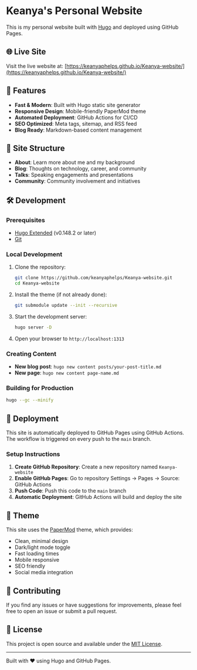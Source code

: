# Keanya's Personal Website

This is my personal website built with [Hugo](https://gohugo.io/) and deployed using GitHub Pages.

## 🌐 Live Site

Visit the live website at: [https://keanyaphelps.github.io/Keanya-website/](https://keanyaphelps.github.io/Keanya-website/)

## 🚀 Features

- **Fast & Modern**: Built with Hugo static site generator
- **Responsive Design**: Mobile-friendly PaperMod theme
- **Automated Deployment**: GitHub Actions for CI/CD
- **SEO Optimized**: Meta tags, sitemap, and RSS feed
- **Blog Ready**: Markdown-based content management

## 📁 Site Structure

- **About**: Learn more about me and my background
- **Blog**: Thoughts on technology, career, and community
- **Talks**: Speaking engagements and presentations
- **Community**: Community involvement and initiatives

## 🛠️ Development

### Prerequisites

- [Hugo Extended](https://gohugo.io/installation/) (v0.148.2 or later)
- [Git](https://git-scm.com/)

### Local Development

1. Clone the repository:
   ```bash
   git clone https://github.com/keanyaphelps/Keanya-website.git
   cd Keanya-website
   ```

2. Install the theme (if not already done):
   ```bash
   git submodule update --init --recursive
   ```

3. Start the development server:
   ```bash
   hugo server -D
   ```

4. Open your browser to `http://localhost:1313`

### Creating Content

- **New blog post**: `hugo new content posts/your-post-title.md`
- **New page**: `hugo new content page-name.md`

### Building for Production

```bash
hugo --gc --minify
```

## 🚀 Deployment

This site is automatically deployed to GitHub Pages using GitHub Actions. The workflow is triggered on every push to the `main` branch.

### Setup Instructions

1. **Create GitHub Repository**: Create a new repository named `Keanya-website`
2. **Enable GitHub Pages**: Go to repository Settings → Pages → Source: GitHub Actions
3. **Push Code**: Push this code to the `main` branch
4. **Automatic Deployment**: GitHub Actions will build and deploy the site

## 📝 Theme

This site uses the [PaperMod](https://github.com/adityatelange/hugo-PaperMod) theme, which provides:

- Clean, minimal design
- Dark/light mode toggle
- Fast loading times
- Mobile responsive
- SEO friendly
- Social media integration

## 🤝 Contributing

If you find any issues or have suggestions for improvements, please feel free to open an issue or submit a pull request.

## 📄 License

This project is open source and available under the [MIT License](LICENSE).

---

Built with ❤️ using Hugo and GitHub Pages.
